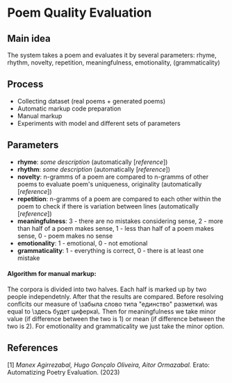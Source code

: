# Poem Quality Evaluation
## Main idea
The system takes a poem and evaluates it by several parameters: rhyme, rhythm, novelty, repetition, meaningfulness, emotionality, (grammaticality)

## Process
+ Collecting dataset (real poems + generated poems)
+ Automatic markup code preparation
+ Manual markup
+ Experiments with model and different sets of parameters

## Parameters
+ **rhyme**: *some description* (automatically [*reference*])
+ **rhythm**: *some description* (automatically [*reference*])
+ **novelty**: n-gramms of a poem are compared to n-gramms of other poems to evaluate poem's uniqueness, originality (automatically [*reference*])
+ **repetition**: n-gramms of a poem are compared to each other within the poem to check if there is variation between lines (automatically [*reference*])
+ **meaningfulness**: 3 - there are no mistakes considering sense, 2 - more than half of a poem makes sense, 1 - less than half of a poem makes sense, 0 - poem makes no sense
+ **emotionality**: 1 - emotional, 0 - not emotional
+ **grammaticality**: 1 - everything is correct, 0 - there is at least one mistake
#### Algorithm for manual markup:
The corpora is divided into two halves. Each half is marked up by two people independetnly. After that the results are compared. Before resolving conflcits our measure of \забыла слово типа "единство" разметки\ was equal to \здесь будет циферка\\. Then for meaningfulness we take minor value (if difference between the two is 1) or mean (if difference between the two is 2). For emotionality and grammaticality we just take the minor option.

## References
[1] *Manex Agirrezabal, Hugo Gonçalo Oliveira, Aitor Ormazabal.* Erato: Automatizing Poetry Evaluation. (2023)
